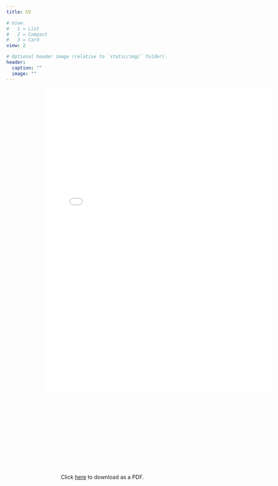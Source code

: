 ```yaml
---
title: CV

# View.
#   1 = List
#   2 = Compact
#   3 = Card
view: 2

# Optional header image (relative to `static/img/` folder).
header:
  caption: ""
  image: ""
---
```


<div align = "center" style="width: 800; height: 1000">
<embed id="frPDF" height="800" width="600" src="/files/cv.pdf"></embed>
</div>


<p style="text-align:center" margin = 10px> Click <a href="/files/cv.pdf">here</a> to download as a PDF.</p>
